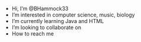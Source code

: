 - Hi, I’m @BHammock33
- I’m interested in computer science, music, biology
- I’m currently learning Java and HTML
- I’m looking to collaborate on 
- How to reach me 

<!---
BHammock33/BHammock33 is a ✨ special ✨ repository because its `README.md` (this file) appears on your GitHub profile.
You can click the Preview link to take a look at your changes.
--->
